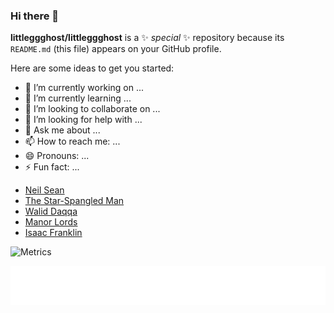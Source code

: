 ### Hi there 👋


**littleggghost/littleggghost** is a ✨ _special_ ✨ repository because its `README.md` (this file) appears on your GitHub profile.

Here are some ideas to get you started:

- 🔭 I’m currently working on ...
- 🌱 I’m currently learning ...
- 👯 I’m looking to collaborate on ...
- 🤔 I’m looking for help with ...
- 💬 Ask me about ...
- 📫 How to reach me: ...
- 😄 Pronouns: ...
- ⚡ Fun fact: ...

<!-- BLOG-POST-LIST:START -->
- [Neil Sean](https://en.wikipedia.org/wiki/Neil_Sean)
- [The Star-Spangled Man](https://en.wikipedia.org/wiki/The_Star-Spangled_Man)
- [Walid Daqqa](https://en.wikipedia.org/wiki/Walid_Daqqa)
- [Manor Lords](https://en.wikipedia.org/wiki/Manor_Lords)
- [Isaac Franklin](https://en.wikipedia.org/wiki/Isaac_Franklin)
<!-- BLOG-POST-LIST:END -->

![Metrics](https://metrics.lecoq.io/littleggghost?template=classic&posts=1&base=header%2C%20activity%2C%20community%2C%20repositories%2C%20metadata&base.indepth=false&base.hireable=false&base.skip=false&posts=false&posts.source=hashnode&posts.user=.user.login&posts.descriptions=false&posts.covers=true&posts.limit=6&config.timezone=Asia%2FShanghai)

[![Latest Blog Posts](https://github.com/littleggghost/littleggghost/blob/main/github-metrics-blog.svg)](https://github.com/lowlighter/metrics)